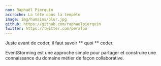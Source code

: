 ```yaml
---
nom: Raphaël Pierquin
accroche: La tête dans la tempête
image: img/humains/blur.jpg 
github: https://github.com/raphaelpierquin
twitter: https://twitter.com/perafoo
---
```


Juste avant de coder, il faut savoir ** quoi ** coder.

EventStorming est une approche simple pour partager et construire une connaissance du domaine métier de façon collaborative.


